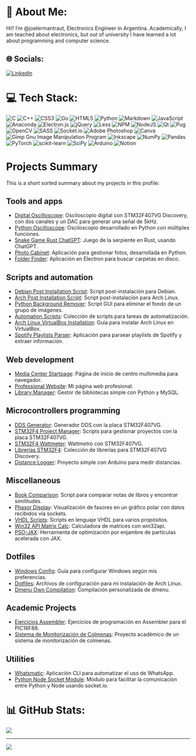# 💫 About Me:
Hi!! I’m @joelermantraut, Electronics Engineer in Argentina. Academically, I am teached about electronics, but out of university I have learned a lot about programming and computer science.


## 🌐 Socials:
[![LinkedIn](https://img.shields.io/badge/LinkedIn-%230077B5.svg?logo=linkedin&logoColor=white)](https://linkedin.com/in/joelermantraut) 

# 💻 Tech Stack:
![C](https://img.shields.io/badge/c-%2300599C.svg?style=for-the-badge&logo=c&logoColor=white) ![C++](https://img.shields.io/badge/c++-%2300599C.svg?style=for-the-badge&logo=c%2B%2B&logoColor=white) ![CSS3](https://img.shields.io/badge/css3-%231572B6.svg?style=for-the-badge&logo=css3&logoColor=white) ![Go](https://img.shields.io/badge/go-%2300ADD8.svg?style=for-the-badge&logo=go&logoColor=white) ![HTML5](https://img.shields.io/badge/html5-%23E34F26.svg?style=for-the-badge&logo=html5&logoColor=white) ![Python](https://img.shields.io/badge/python-3670A0?style=for-the-badge&logo=python&logoColor=ffdd54) ![Markdown](https://img.shields.io/badge/markdown-%23000000.svg?style=for-the-badge&logo=markdown&logoColor=white) ![JavaScript](https://img.shields.io/badge/javascript-%23323330.svg?style=for-the-badge&logo=javascript&logoColor=%23F7DF1E) ![Anaconda](https://img.shields.io/badge/Anaconda-%2344A833.svg?style=for-the-badge&logo=anaconda&logoColor=white) ![Electron.js](https://img.shields.io/badge/Electron-191970?style=for-the-badge&logo=Electron&logoColor=white) ![jQuery](https://img.shields.io/badge/jquery-%230769AD.svg?style=for-the-badge&logo=jquery&logoColor=white) ![Less](https://img.shields.io/badge/less-2B4C80?style=for-the-badge&logo=less&logoColor=white) ![NPM](https://img.shields.io/badge/NPM-%23000000.svg?style=for-the-badge&logo=npm&logoColor=white) ![NodeJS](https://img.shields.io/badge/node.js-6DA55F?style=for-the-badge&logo=node.js&logoColor=white) ![Qt](https://img.shields.io/badge/Qt-%23217346.svg?style=for-the-badge&logo=Qt&logoColor=white) ![Pug](https://img.shields.io/badge/Pug-FFF?style=for-the-badge&logo=pug&logoColor=A86454) ![OpenCV](https://img.shields.io/badge/opencv-%23white.svg?style=for-the-badge&logo=opencv&logoColor=white) ![SASS](https://img.shields.io/badge/SASS-hotpink.svg?style=for-the-badge&logo=SASS&logoColor=white) ![Socket.io](https://img.shields.io/badge/Socket.io-black?style=for-the-badge&logo=socket.io&badgeColor=010101) ![Adobe Photoshop](https://img.shields.io/badge/adobephotoshop-%2331A8FF.svg?style=for-the-badge&logo=adobephotoshop&logoColor=white) ![Canva](https://img.shields.io/badge/Canva-%2300C4CC.svg?style=for-the-badge&logo=Canva&logoColor=white) ![Gimp Gnu Image Manipulation Program](https://img.shields.io/badge/Gimp-657D8B?style=for-the-badge&logo=gimp&logoColor=FFFFFF) ![Inkscape](https://img.shields.io/badge/Inkscape-e0e0e0?style=for-the-badge&logo=inkscape&logoColor=080A13) ![NumPy](https://img.shields.io/badge/numpy-%23013243.svg?style=for-the-badge&logo=numpy&logoColor=white) ![Pandas](https://img.shields.io/badge/pandas-%23150458.svg?style=for-the-badge&logo=pandas&logoColor=white) ![PyTorch](https://img.shields.io/badge/PyTorch-%23EE4C2C.svg?style=for-the-badge&logo=PyTorch&logoColor=white) ![scikit-learn](https://img.shields.io/badge/scikit--learn-%23F7931E.svg?style=for-the-badge&logo=scikit-learn&logoColor=white) ![SciPy](https://img.shields.io/badge/SciPy-%230C55A5.svg?style=for-the-badge&logo=scipy&logoColor=%white) ![Arduino](https://img.shields.io/badge/-Arduino-00979D?style=for-the-badge&logo=Arduino&logoColor=white) ![Notion](https://img.shields.io/badge/Notion-%23000000.svg?style=for-the-badge&logo=notion&logoColor=white)

# Projects Summary
This is a short sorted summary about my projects in this profile:
## Tools and apps

- [Digital Oscilloscope](https://github.com/joelermantraut/DigitalOscilloscope): Osciloscopio digital con STM32F407VG Discovery, con dos canales y un DAC para generar una señal de 5kHz.
- [Python Oscilloscope](https://github.com/joelermantraut/PythonOscilloscope): Osciloscopio desarrollado en Python con múltiples funciones.
- [Snake Game Rust ChatGPT](https://github.com/joelermantraut/snake-game-rust-chatgpt): Juego de la serpiente en Rust, usando ChatGPT.
- [Photo Cabinet](https://github.com/joelermantraut/photo-cabinet): Aplicación para gestionar fotos, desarrollada en Python.
- [Folder Finder](https://github.com/joelermantraut/folder-finder): Aplicación en Electron para buscar carpetas en disco.

## Scripts and automation

- [Debian Post Installation Script](https://github.com/joelermantraut/debian-post-installation-script): Script post-instalación para Debian.
- [Arch Post Installation Script](https://github.com/joelermantraut/arch-post-installation-script): Script post-instalación para Arch Linux.
- [Python Background Remover](https://github.com/joelermantraut/python-bg-remover): Script GUI para eliminar el fondo de un grupo de imágenes.
- [Automation Scripts](https://github.com/joelermantraut/automation_scripts): Colección de scripts para tareas de automatización.
- [Arch Linux VirtualBox Installation](https://github.com/joelermantraut/arch-linux-virtualbox-installation): Guía para instalar Arch Linux en VirtualBox.
- [Spotify Playlists Parser](https://github.com/joelermantraut/spotify-playlists-parser): Aplicación para parsear playlists de Spotify y extraer información.

## Web development

- [Media Center Startpage](https://github.com/joelermantraut/media-center-startpage): Página de inicio de centro multimedia para navegador.
- [Professional Website](https://github.com/joelermantraut/je): Mi página web profesional.
- [Library Manager](https://github.com/joelermantraut/library-manager): Gestor de bibliotecas simple con Python y MySQL.

## Microcontrollers programming

- [DDS Generator](https://github.com/joelermantraut/DDS-generator): Generador DDS con la placa STM32F407VG.
- [STM32F4 Project Manager](https://github.com/joelermantraut/stm32f4-project-manager): Scripts para gestionar proyectos con la placa STM32F407VG.
- [STM32F4 Wattmeter](https://github.com/joelermantraut/stm32f4-wattmeter): Wattmetro con STM32F407VG.
- [Librerías STM32F4](https://github.com/joelermantraut/librerias-stm32f4): Colección de librerías para STM32F407VG Discovery.
- [Distance Logger](https://github.com/joelermantraut/distance_logger): Proyecto simple con Arduino para medir distancias.

## Miscellaneous

- [Book Comparison](https://github.com/joelermantraut/book-comparison): Script para comparar notas de libros y encontrar similitudes.
- [Phasor Display](https://github.com/joelermantraut/phasor-display): Visualización de fasores en un gráfico polar con datos recibidos vía sockets.
- [VHDL Scripts](https://github.com/joelermantraut/vhdl_scripts): Scripts en lenguaje VHDL para varios propósitos.
- [Win32 API Matrix Calc](https://github.com/joelermantraut/win32api-matrix-calc): Calculadora de matrices con win32api.
- [PSO-JAX](https://github.com/joelermantraut/PSO-JAX): Herramienta de optimización por enjambre de partículas acelerada con JAX.

## Dotfiles

- [Windows Config](https://github.com/joelermantraut/windows-config): Guía para configurar Windows según mis preferencias.
- [Dotfiles](https://github.com/joelermantraut/dotfiles): Archivos de configuración para mi instalación de Arch Linux.
- [Dmenu Own Compilation](https://github.com/joelermantraut/dmenu-own-compilation): Compilación personalizada de dmenu.

## Academic Projects

- [Ejercicios Assembler](https://github.com/joelermantraut/ejercicios-assembler): Ejercicios de programación en Assembler para el PIC16F88.
- [Sistema de Monitorización de Colmenas](https://github.com/joelermantraut/sistema_monitorizacion_colmenas): Proyecto académico de un sistema de monitorización de colmenas.
  
## Utilities

- [Whatsmatic](https://github.com/joelermantraut/whatsmatic): Aplicación CLI para automatizar el uso de WhatsApp.
- [Python Node Socket Module](https://github.com/joelermantraut/python-node-socket-module): Módulo para facilitar la comunicación entre Python y Node usando socket.io.

# 📊 GitHub Stats:
![](https://github-readme-stats.vercel.app/api/top-langs/?username=joelermantraut&theme=dark&hide_border=false&include_all_commits=false&count_private=false&layout=compact)

---
[![](https://visitcount.itsvg.in/api?id=joelermantraut&icon=0&color=0)](https://visitcount.itsvg.in)
